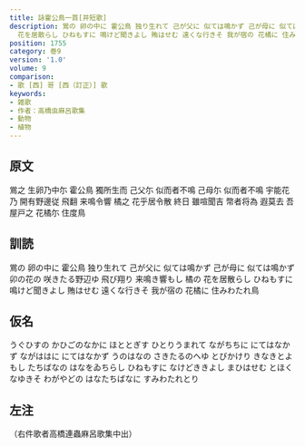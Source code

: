 ```yaml
---
title: 詠霍公鳥一首[并短歌]
description: 鴬の 卵の中に 霍公鳥 独り生れて 己が父に 似ては鳴かず 己が母に 似ては鳴かず 卯の花の 咲きたる野辺ゆ 飛び翔り 来鳴き響もし 橘の
  花を居散らし ひねもすに 鳴けど聞きよし 賄はせむ 遠くな行きそ 我が宿の 花橘に 住みわたれ鳥
position: 1755
category: 巻9
version: '1.0'
volume: 9
comparison:
- 歌 [西] 哥 [西（訂正）] 歌
keywords:
- 雑歌
- 作者：高橋虫麻呂歌集
- 動物
- 植物
---
```


## 原文

鴬之 生卵乃中尓 霍公鳥 獨所生而 己父尓 似而者不鳴 己母尓 似而者不鳴 宇能花乃 開有野邊従 飛翻 来鳴令響 橘之 花乎居令散 終日 雖喧聞吉 幣者将為 遐莫去 吾屋戸之 花橘尓 住度鳥

## 訓読

鴬の 卵の中に 霍公鳥 独り生れて 己が父に 似ては鳴かず 己が母に 似ては鳴かず 卯の花の 咲きたる野辺ゆ 飛び翔り 来鳴き響もし 橘の 花を居散らし ひねもすに 鳴けど聞きよし 賄はせむ 遠くな行きそ 我が宿の 花橘に 住みわたれ鳥

## 仮名

うぐひすの かひごのなかに ほととぎす ひとりうまれて ながちちに にてはなかず ながははに にてはなかず うのはなの さきたるのへゆ とびかけり きなきとよもし たちばなの はなをゐちらし ひねもすに なけどききよし まひはせむ とほくなゆきそ わがやどの はなたちばなに すみわたれとり

## 左注

（右件歌者高橋連蟲麻呂歌集中出）
